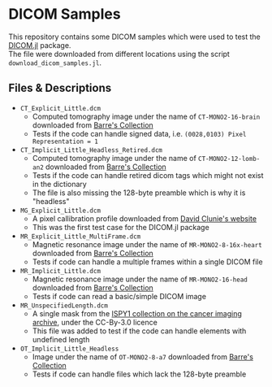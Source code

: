 # DICOM Samples

This repository contains some DICOM samples which were used to test the [DICOM.jl](https://github.com/JuliaIO/DICOM.jl) package.  
The file were downloaded from different locations using the script `download_dicom_samples.jl`.

## Files & Descriptions

- `CT_Explicit_Little.dcm`
  + Computed tomography image under the name of `CT-MONO2-16-brain` downloaded from [Barre's Collection][barre]
  + Tests if the code can handle signed data, i.e. `(0028,0103) Pixel Representation = 1`
- `CT_Implicit_Little_Headless_Retired.dcm`
  + Computed tomography image under the name of `CT-MONO2-12-lomb-an2` downloaded from [Barre's Collection][barre]
  + Tests if the code can handle retired dicom tags which might not exist in the dictionary
  + The file is also missing the 128-byte preamble which is why it is "headless"
- `MG_Explicit_Little.dcm`
  + A pixel callibration profile downloaded from [David Clunie's website](http://www.dclunie.com/)
  + This was the first test case for the DICOM.jl package
- `MR_Explicit_Little_MultiFrame.dcm`
  + Magnetic resonance image under the name of `MR-MONO2-8-16x-heart` downloaded from [Barre's Collection][barre]
  + Tests if code can handle a multiple frames within a single DICOM file
- `MR_Implicit_Little.dcm`
  + Magnetic resonance image under the name of `MR-MONO2-16-head` downloaded from [Barre's Collection][barre]
  + Tests if code can read a basic/simple DICOM image
- `MR_UnspecifiedLength.dcm`
  + A single mask from the [ISPY1 collection on the cancer imaging archive][ispy-collection], under the CC-By-3.0 licence
  + This file was added to test if the code can handle elements with undefined length
- `OT_Implicit_Little_Headless`
  + Image under the name of `OT-MONO2-8-a7` downloaded from [Barre's Collection][barre]
  + Tests if code can handle files which lack the 128-byte preamble	

[barre]: https://barre.dev/medical/samples/
[ispy-collection]: https://wiki.cancerimagingarchive.net/display/Public/ISPY1
